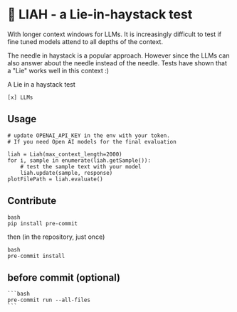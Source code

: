# 🤥 LIAH - a Lie-in-haystack test

With longer context windows for LLMs. It is increasingly difficult to test
if fine tuned models attend to all depths of the context. 

The needle in haystack is a popular approach. However since the LLMs can also answer
about the needle instead of the needle. Tests have shown that a "Lie" works well in 
this context :)


A Lie in a haystack test

    [x] LLMs

## Usage
    # update OPENAI_API_KEY in the env with your token. 
    # If you need Open AI models for the final evaluation
    
    liah = Liah(max_context_length=2000)
    for i, sample in enumerate(liah.getSample()):
        # test the sample text with your model
        liah.update(sample, response)
    plotFilePath = liah.evaluate()
    
## Contribute

    bash
    pip install pre-commit

then (in the repository, just once)

    bash
    pre-commit install

## before commit (optional)

    ```bash
    pre-commit run --all-files
    ```
